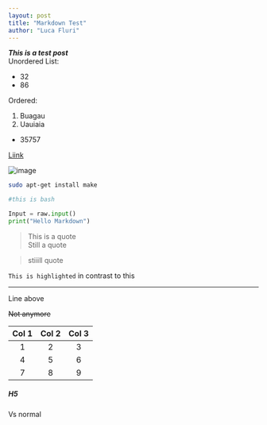 ```yaml
---
layout: post
title: "Markdown Test"
author: "Luca Fluri"
---
```


**_This is a test post_**   
Unordered List:
- 32
- 86

Ordered:
1. Buagau
2. Uauiaia
 - 35757

[Liink](google.com)

![image](http://lucafluri.ch/icon.ico)



```sh
sudo apt-get install make

#this is bash
```

```python
Input = raw.input()
print("Hello Markdown")

```
> This is a quote  
> Still a quote  

> stiiill quote


 `This is highlighted` in contrast to this

-------
Line above

 ~~Not anymore~~

| Col 1 | Col 2 | Col 3 |
|:----------:|:----------:|:----------:|
|    1        |      2      |     3       |
|       4     |       5     |        6    |
|       7     |     8       |      9      |


##### H5

Vs normal
